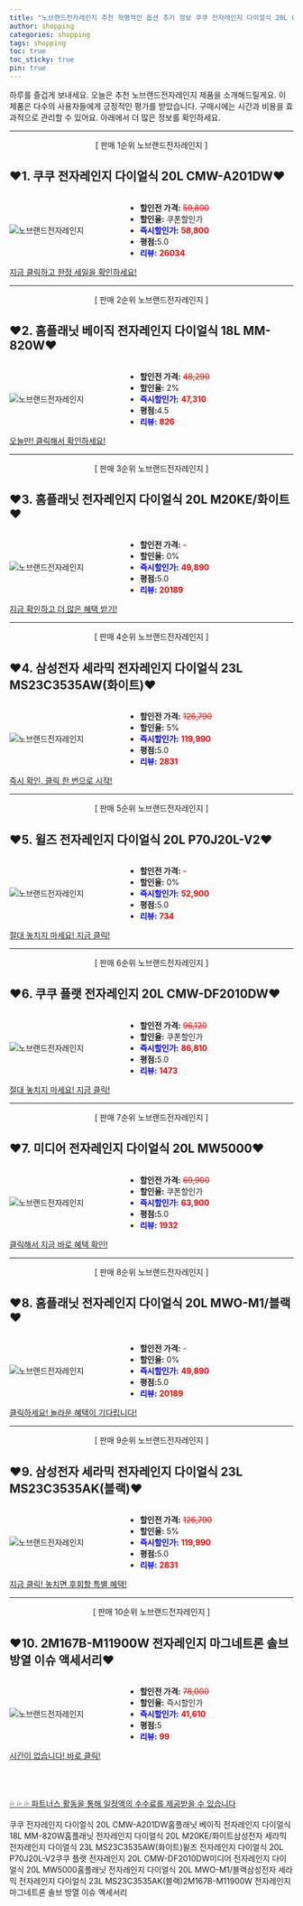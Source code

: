 ```yaml
---
title: "노브랜드전자레인지 추천 혁명적인 옵션 추가 정보 쿠쿠 전자레인지 다이얼식 20L CMW-A201DW"
author: shopping
categories: shopping
tags: shopping
toc: true
toc_sticky: true
pin: true
---
```

하루를 즐겁게 보내세요. 오늘은 추천 노브랜드전자레인지 제품을 소개해드릴게요. 이 제품은 다수의 사용자들에게 긍정적인 평가를 받았습니다. 구매시에는 시간과 비용을 효과적으로 관리할 수 있어요. 아래에서 더 많은 정보를 확인하세요.

---
<p class="toplist" style="margin: 0 auto; display: block; width: fit-content;">[ 판매 1순위 노브랜드전자레인지 ]</p>

<h2><strong>❤️1. 쿠쿠 전자레인지 다이얼식 20L CMW-A201DW❤️</strong></h2>

<div style="display: flex; align-items: center;">
    <div style="flex: 0.4;">
        <img src="https://thumbnail7.coupangcdn.com/thumbnails/remote/230x230ex/image/retail/images/3733581737170468-a918b1b8-8530-4b21-9fa9-c45f7589260b.jpg" alt="노브랜드전자레인지" style="max-width: 100%;">
    </div>
    <div style="flex: 0.6; margin-left: 10px;">
        <ul>
            <li><strong>할인전 가격:</strong> <del style="color: red;">59,800</del></li>
            <li><strong>할인율:</strong> 쿠폰할인가</li>
            <li><span style='color:blue'><strong>즉시할인가:</strong></span> <span style='color:red'><strong>58,800</strong></span></li>
            <li><strong>평점:</strong>5.0</li>
            <li><span style='color:blue'><strong>리뷰:</strong></span> <span style='color:red'><strong>26034</strong></span></li>
        </ul>
    </div>
</div>
<div class="center">
    <a href="https://William4Davisa.github.io?lptag=AF9450613&subid=githubio&pageKey=6784715012&traceid=V0-153&itemId=15967393537&vendorItemId=5493101444" class="myButton">
        지금 클릭하고 한정 세일을 확인하세요!
    </a>
</div>


---
<p class="toplist" style="margin: 0 auto; display: block; width: fit-content;">[ 판매 2순위 노브랜드전자레인지 ]</p>

<h2><strong>❤️2. 홈플래닛 베이직 전자레인지 다이얼식 18L MM-820W❤️</strong></h2>

<div style="display: flex; align-items: center;">
    <div style="flex: 0.4;">
        <img src="https://thumbnail6.coupangcdn.com/thumbnails/remote/230x230ex/image/retail/images/1654055950341156-5de271a2-20be-497d-b095-2444498ba4a2.jpg" alt="노브랜드전자레인지" style="max-width: 100%;">
    </div>
    <div style="flex: 0.6; margin-left: 10px;">
        <ul>
            <li><strong>할인전 가격:</strong> <del style="color: red;">48,290</del></li>
            <li><strong>할인율:</strong> 2%</li>
            <li><span style='color:blue'><strong>즉시할인가:</strong></span> <span style='color:red'><strong>47,310</strong></span></li>
            <li><strong>평점:</strong>4.5</li>
            <li><span style='color:blue'><strong>리뷰:</strong></span> <span style='color:red'><strong>826</strong></span></li>
        </ul>
    </div>
</div>
<div class="center">
    <a href="https://William4Davisa.github.io?lptag=AF9450613&subid=githubio&pageKey=7660428989&traceid=V0-153&itemId=20407125459&vendorItemId=87489288057" class="myButton">
        오늘만! 클릭해서 확인하세요!
    </a>
</div>


---
<p class="toplist" style="margin: 0 auto; display: block; width: fit-content;">[ 판매 3순위 노브랜드전자레인지 ]</p>

<h2><strong>❤️3. 홈플래닛 전자레인지 다이얼식 20L M20KE/화이트❤️</strong></h2>

<div style="display: flex; align-items: center;">
    <div style="flex: 0.4;">
        <img src="https://thumbnail9.coupangcdn.com/thumbnails/remote/230x230ex/image/retail/images/1857798140300966-23759c93-9b45-4b33-af00-1ff173b30df9.jpg" alt="노브랜드전자레인지" style="max-width: 100%;">
    </div>
    <div style="flex: 0.6; margin-left: 10px;">
        <ul>
            <li><strong>할인전 가격:</strong> <del style="color: red;">-</del></li>
            <li><strong>할인율:</strong> 0%</li>
            <li><span style='color:blue'><strong>즉시할인가:</strong></span> <span style='color:red'><strong>49,890</strong></span></li>
            <li><strong>평점:</strong>5.0</li>
            <li><span style='color:blue'><strong>리뷰:</strong></span> <span style='color:red'><strong>20189</strong></span></li>
        </ul>
    </div>
</div>
<div class="center">
    <a href="https://William4Davisa.github.io?lptag=AF9450613&subid=githubio&pageKey=4882898698&traceid=V0-153&itemId=8865360607&vendorItemId=76152061617" class="myButton">
        지금 확인하고 더 많은 혜택 받기!
    </a>
</div>


---
<p class="toplist" style="margin: 0 auto; display: block; width: fit-content;">[ 판매 4순위 노브랜드전자레인지 ]</p>

<h2><strong>❤️4. 삼성전자 세라믹 전자레인지 다이얼식 23L MS23C3535AW(화이트)❤️</strong></h2>

<div style="display: flex; align-items: center;">
    <div style="flex: 0.4;">
        <img src="https://thumbnail7.coupangcdn.com/thumbnails/remote/230x230ex/image/retail/images/2023/08/03/10/4/e6172420-6d6c-4df2-8a83-469aa5d588e9.jpg" alt="노브랜드전자레인지" style="max-width: 100%;">
    </div>
    <div style="flex: 0.6; margin-left: 10px;">
        <ul>
            <li><strong>할인전 가격:</strong> <del style="color: red;">126,790</del></li>
            <li><strong>할인율:</strong> 5%</li>
            <li><span style='color:blue'><strong>즉시할인가:</strong></span> <span style='color:red'><strong>119,990</strong></span></li>
            <li><strong>평점:</strong>5.0</li>
            <li><span style='color:blue'><strong>리뷰:</strong></span> <span style='color:red'><strong>2831</strong></span></li>
        </ul>
    </div>
</div>
<div class="center">
    <a href="https://William4Davisa.github.io?lptag=AF9450613&subid=githubio&pageKey=7507705896&traceid=V0-153&itemId=19665760785&vendorItemId=86771432008" class="myButton">
        즉시 확인, 클릭 한 번으로 시작!
    </a>
</div>


---
<p class="toplist" style="margin: 0 auto; display: block; width: fit-content;">[ 판매 5순위 노브랜드전자레인지 ]</p>

<h2><strong>❤️5. 윌즈 전자레인지 다이얼식 20L P70J20L-V2❤️</strong></h2>

<div style="display: flex; align-items: center;">
    <div style="flex: 0.4;">
        <img src="https://thumbnail7.coupangcdn.com/thumbnails/remote/230x230ex/image/retail/images/2023/06/21/17/1/c9c61bd5-0597-4ba3-9621-0bf2427d531e.jpg" alt="노브랜드전자레인지" style="max-width: 100%;">
    </div>
    <div style="flex: 0.6; margin-left: 10px;">
        <ul>
            <li><strong>할인전 가격:</strong> <del style="color: red;">-</del></li>
            <li><strong>할인율:</strong> 0%</li>
            <li><span style='color:blue'><strong>즉시할인가:</strong></span> <span style='color:red'><strong>52,900</strong></span></li>
            <li><strong>평점:</strong>5.0</li>
            <li><span style='color:blue'><strong>리뷰:</strong></span> <span style='color:red'><strong>734</strong></span></li>
        </ul>
    </div>
</div>
<div class="center">
    <a href="https://William4Davisa.github.io?lptag=AF9450613&subid=githubio&pageKey=7415868239&traceid=V0-153&itemId=19225422215&vendorItemId=86342070498" class="myButton">
        절대 놓치지 마세요! 지금 클릭!
    </a>
</div>


---
<p class="toplist" style="margin: 0 auto; display: block; width: fit-content;">[ 판매 6순위 노브랜드전자레인지 ]</p>

<h2><strong>❤️6. 쿠쿠 플랫 전자레인지 20L CMW-DF2010DW❤️</strong></h2>

<div style="display: flex; align-items: center;">
    <div style="flex: 0.4;">
        <img src="https://thumbnail9.coupangcdn.com/thumbnails/remote/230x230ex/image/retail/images/2022/12/21/16/8/ff28e84c-3fbc-4c61-bc48-9e35261cdfd8.jpg" alt="노브랜드전자레인지" style="max-width: 100%;">
    </div>
    <div style="flex: 0.6; margin-left: 10px;">
        <ul>
            <li><strong>할인전 가격:</strong> <del style="color: red;">96,120</del></li>
            <li><strong>할인율:</strong> 쿠폰할인가</li>
            <li><span style='color:blue'><strong>즉시할인가:</strong></span> <span style='color:red'><strong>86,810</strong></span></li>
            <li><strong>평점:</strong>5.0</li>
            <li><span style='color:blue'><strong>리뷰:</strong></span> <span style='color:red'><strong>1473</strong></span></li>
        </ul>
    </div>
</div>
<div class="center">
    <a href="https://William4Davisa.github.io?lptag=AF9450613&subid=githubio&pageKey=7012494477&traceid=V0-153&itemId=17238301865&vendorItemId=84409910306" class="myButton">
        절대 놓치지 마세요! 지금 클릭!
    </a>
</div>


---
<p class="toplist" style="margin: 0 auto; display: block; width: fit-content;">[ 판매 7순위 노브랜드전자레인지 ]</p>

<h2><strong>❤️7. 미디어 전자레인지 다이얼식 20L MW5000❤️</strong></h2>

<div style="display: flex; align-items: center;">
    <div style="flex: 0.4;">
        <img src="https://thumbnail7.coupangcdn.com/thumbnails/remote/230x230ex/image/retail/images/6520055602500754-d96b1f2a-2f08-46dc-8ce3-fba320edb4b5.jpg" alt="노브랜드전자레인지" style="max-width: 100%;">
    </div>
    <div style="flex: 0.6; margin-left: 10px;">
        <ul>
            <li><strong>할인전 가격:</strong> <del style="color: red;">69,900</del></li>
            <li><strong>할인율:</strong> 쿠폰할인가</li>
            <li><span style='color:blue'><strong>즉시할인가:</strong></span> <span style='color:red'><strong>63,900</strong></span></li>
            <li><strong>평점:</strong>5.0</li>
            <li><span style='color:blue'><strong>리뷰:</strong></span> <span style='color:red'><strong>1932</strong></span></li>
        </ul>
    </div>
</div>
<div class="center">
    <a href="https://William4Davisa.github.io?lptag=AF9450613&subid=githubio&pageKey=4896256903&traceid=V0-153&itemId=6384108851&vendorItemId=73679142642" class="myButton">
        클릭해서 지금 바로 혜택 확인!
    </a>
</div>


---
<p class="toplist" style="margin: 0 auto; display: block; width: fit-content;">[ 판매 8순위 노브랜드전자레인지 ]</p>

<h2><strong>❤️8. 홈플래닛 전자레인지 다이얼식 20L MWO-M1/블랙❤️</strong></h2>

<div style="display: flex; align-items: center;">
    <div style="flex: 0.4;">
        <img src="https://thumbnail6.coupangcdn.com/thumbnails/remote/230x230ex/image/retail/images/266379678065843-ca9c8080-0986-4b02-a844-84e77b34c1b0.jpg" alt="노브랜드전자레인지" style="max-width: 100%;">
    </div>
    <div style="flex: 0.6; margin-left: 10px;">
        <ul>
            <li><strong>할인전 가격:</strong> <del style="color: red;">-</del></li>
            <li><strong>할인율:</strong> 0%</li>
            <li><span style='color:blue'><strong>즉시할인가:</strong></span> <span style='color:red'><strong>49,890</strong></span></li>
            <li><strong>평점:</strong>5.0</li>
            <li><span style='color:blue'><strong>리뷰:</strong></span> <span style='color:red'><strong>20189</strong></span></li>
        </ul>
    </div>
</div>
<div class="center">
    <a href="https://William4Davisa.github.io?lptag=AF9450613&subid=githubio&pageKey=4882898698&traceid=V0-153&itemId=6359162576&vendorItemId=73654433799" class="myButton">
        클릭하세요! 놀라운 혜택이 기다립니다!
    </a>
</div>


---
<p class="toplist" style="margin: 0 auto; display: block; width: fit-content;">[ 판매 9순위 노브랜드전자레인지 ]</p>

<h2><strong>❤️9. 삼성전자 세라믹 전자레인지 다이얼식 23L MS23C3535AK(블랙)❤️</strong></h2>

<div style="display: flex; align-items: center;">
    <div style="flex: 0.4;">
        <img src="https://thumbnail10.coupangcdn.com/thumbnails/remote/230x230ex/image/retail/images/2023/08/03/10/6/01a446d5-9151-451e-893f-002e6c78572a.jpg" alt="노브랜드전자레인지" style="max-width: 100%;">
    </div>
    <div style="flex: 0.6; margin-left: 10px;">
        <ul>
            <li><strong>할인전 가격:</strong> <del style="color: red;">126,790</del></li>
            <li><strong>할인율:</strong> 5%</li>
            <li><span style='color:blue'><strong>즉시할인가:</strong></span> <span style='color:red'><strong>119,990</strong></span></li>
            <li><strong>평점:</strong>5.0</li>
            <li><span style='color:blue'><strong>리뷰:</strong></span> <span style='color:red'><strong>2831</strong></span></li>
        </ul>
    </div>
</div>
<div class="center">
    <a href="https://William4Davisa.github.io?lptag=AF9450613&subid=githubio&pageKey=7507705896&traceid=V0-153&itemId=19665760789&vendorItemId=86771432026" class="myButton">
        지금 클릭! 놓치면 후회할 특별 혜택!
    </a>
</div>


---
<p class="toplist" style="margin: 0 auto; display: block; width: fit-content;">[ 판매 10순위 노브랜드전자레인지 ]</p>

<h2><strong>❤️10. 2M167B-M11900W 전자레인지 마그네트론 솔브 방열 이슈 액세서리❤️</strong></h2>

<div style="display: flex; align-items: center;">
    <div style="flex: 0.4;">
        <img src="https://thumbnail7.coupangcdn.com/thumbnails/remote/230x230ex/image/vendor_inventory/e880/7782612b2a65ab6120ca7a5c646349b99521e5a5fa9dc14b5095bf814f0f.jpg" alt="노브랜드전자레인지" style="max-width: 100%;">
    </div>
    <div style="flex: 0.6; margin-left: 10px;">
        <ul>
            <li><strong>할인전 가격:</strong> <del style="color: red;">78,000</del></li>
            <li><strong>할인율:</strong> 즉시할인가</li>
            <li><span style='color:blue'><strong>즉시할인가:</strong></span> <span style='color:red'><strong>41,610</strong></span></li>
            <li><strong>평점:</strong>5</li>
            <li><span style='color:blue'><strong>리뷰:</strong></span> <span style='color:red'><strong>99</strong></span></li>
        </ul>
    </div>
</div>
<div class="center">
    <a href="https://William4Davisa.github.io?lptag=AF9450613&subid=githubio&pageKey=7987445287&traceid=V0-153&itemId=22189932379&vendorItemId=90043039207" class="myButton">
        시간이 없습니다! 바로 클릭!
    </a>
</div>

<br><br><br>[💦 💦 💦 파트너스 활동을 통해 일정액의 수수료를 제공받을 수 있습니다](https://link.coupang.com/a/bcpT2c)<br><br>쿠쿠 전자레인지 다이얼식 20L CMW-A201DW홈플래닛 베이직 전자레인지 다이얼식 18L MM-820W홈플래닛 전자레인지 다이얼식 20L M20KE/화이트삼성전자 세라믹 전자레인지 다이얼식 23L MS23C3535AW(화이트)윌즈 전자레인지 다이얼식 20L P70J20L-V2쿠쿠 플랫 전자레인지 20L CMW-DF2010DW미디어 전자레인지 다이얼식 20L MW5000홈플래닛 전자레인지 다이얼식 20L MWO-M1/블랙삼성전자 세라믹 전자레인지 다이얼식 23L MS23C3535AK(블랙)2M167B-M11900W 전자레인지 마그네트론 솔브 방열 이슈 액세서리
